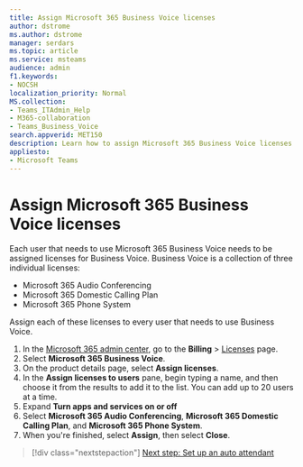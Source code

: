```yaml
---
title: Assign Microsoft 365 Business Voice licenses
author: dstrome 
ms.author: dstrome
manager: serdars
ms.topic: article
ms.service: msteams
audience: admin
f1.keywords:
- NOCSH
localization_priority: Normal
MS.collection: 
- Teams_ITAdmin_Help
- M365-collaboration
- Teams_Business_Voice
search.appverid: MET150
description: Learn how to assign Microsoft 365 Business Voice licenses to your users
appliesto: 
- Microsoft Teams
---
```


# Assign Microsoft 365 Business Voice licenses

Each user that needs to use Microsoft 365 Business Voice needs to be assigned licenses for Business Voice. Business Voice is a collection of three individual licenses:

- Microsoft 365 Audio Conferencing
- Microsoft 365 Domestic Calling Plan
- Microsoft 365 Phone System

Assign each of these licenses to every user that needs to use Business Voice. 

1. In the [Microsoft 365 admin center](https://admin.microsoft.com), go to the **Billing** > <a href="https://go.microsoft.com/fwlink/p/?linkid=842264" target="_blank">Licenses</a> page.
2. Select **Microsoft 365 Business Voice**.
3. On the product details page, select **Assign licenses**.
4. In the **Assign licenses to users** pane, begin typing a name, and then choose it from the results to add it to the list. You can add up to 20 users at a time.
5. Expand **Turn apps and services on or off**
6. Select **Microsoft 365 Audio Conferencing**, **Microsoft 365 Domestic Calling Plan**, and **Microsoft 365 Phone System**.
7. When you're finished, select **Assign**, then select **Close**.

> [!div class="nextstepaction"]
> [Next step: Set up an auto attendant](create-a-phone-system-auto-attendant-smb.md)
